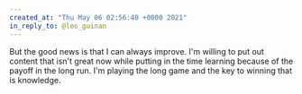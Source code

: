 ```yaml
---
created_at: "Thu May 06 02:56:40 +0000 2021"
in_reply_to: @leo_guinan
---
```


But the good news is that I can always improve. I'm willing to put out content that isn't great now while putting in the time learning because of the payoff in the long run. I'm playing the long game and the key to winning that is knowledge.